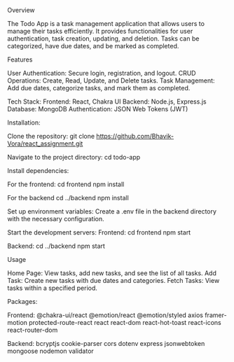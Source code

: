 Overview

The Todo App is a task management application that allows users to manage their tasks efficiently. It provides functionalities for user authentication, task creation, updating, and deletion. Tasks can be categorized, have due dates, and be marked as completed.

Features

User Authentication: Secure login, registration, and logout.
CRUD Operations: Create, Read, Update, and Delete tasks.
Task Management: Add due dates, categorize tasks, and mark them as completed.

Tech Stack:
Frontend: React, Chakra UI
Backend: Node.js, Express.js
Database: MongoDB
Authentication: JSON Web Tokens (JWT)

Installation:

Clone the repository:
git clone https://github.com/Bhavik-Vora/react_assignment.git

Navigate to the project directory:
cd todo-app

Install dependencies:

For the frontend:
cd frontend
npm install

For the backend
cd ../backend
npm install

Set up environment variables:
Create a .env file in the backend directory with the necessary configuration.

Start the development servers:
Frontend:
cd frontend
npm start

Backend:
cd ../backend
npm start

Usage

Home Page: View tasks, add new tasks, and see the list of all tasks. 
Add Task: Create new tasks with due dates and categories.
Fetch Tasks: View tasks within a specified period.

Packages:

Frontend:
@chakra-ui/react
@emotion/react
@emotion/styled
axios
framer-motion
protected-route-react
react
react-dom
react-hot-toast
react-icons
react-router-dom

Backend:
bcryptjs
cookie-parser
cors
dotenv
express
jsonwebtoken
mongoose
nodemon
validator





